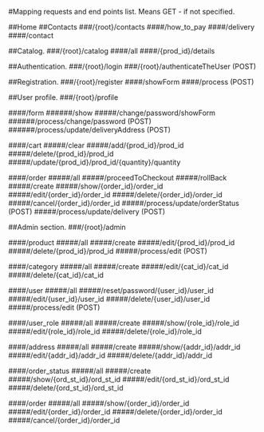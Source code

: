 #Mapping requests and end points list.
Means GET - if not specified.

##Home
##Contacts
###/{root}/contacts
####/how_to_pay
####/delivery
####/contact

##Catalog.
###/{root}/catalog
####/all
####/{prod_id}/details

##Authentication.
###/{root}/login
###/{root}/authenticateTheUser (POST)

##Registration.
###/{root}/register
####/showForm
####/process (POST)

##User profile.
###/{root}/profile

####/form
######/show
#####/change/password/showForm
######/process/change/password (POST)
######/process/update/deliveryAddress (POST)

####/cart
#####/clear
#####/add/{prod_id}/prod_id
#####/delete/{prod_id}/prod_id
#####/update/{prod_id}/prod_id/{quantity}/quantity

####/order
#####/all
#####/proceedToCheckout
#####/rollBack
#####/create
#####/show/{order_id}/order_id
#####/edit/{order_id}/order_id
#####/delete/{order_id}/order_id
#####/cancel/{order_id}/order_id
#####/process/update/orderStatus (POST)
#####/process/update/delivery (POST)

##Admin section.
###/{root}/admin

####/product
#####/all
#####/create
#####/edit/{prod_id}/prod_id
#####/delete/{prod_id}/prod_id
#####/process/edit (POST)

####/category
#####/all
#####/create
#####/edit/{cat_id}/cat_id
#####/delete/{cat_id}/cat_id

####/user
#####/all
#####/reset/password/{user_id}/user_id
#####/edit/{user_id}/user_id
#####/delete/{user_id}/user_id
#####/process/edit (POST)

####/user_role
#####/all
#####/create
#####/show/{role_id}/role_id
#####/edit/{role_id}/role_id
#####/delete/{role_id}/role_id

####/address
#####/all
#####/create
#####/show/{addr_id}/addr_id
#####/edit/{addr_id}/addr_id
#####/delete/{addr_id}/addr_id

####/order_status
#####/all
#####/create
#####/show/{ord_st_id}/ord_st_id
#####/edit/{ord_st_id}/ord_st_id
#####/delete/{ord_st_id}/ord_st_id

####/order
#####/all
#####/show/{order_id}/order_id
#####/edit/{order_id}/order_id
#####/delete/{order_id}/order_id
#####/cancel/{order_id}/order_id

